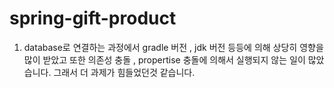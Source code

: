 # spring-gift-product

1. database로 연결하는 과정에서 
gradle 버전 , jdk 버전 등등에 의해 상당히 영향을 많이 받았고
또한 의존성 충돌 , propertise 충돌에 의해서 실행되지 않는 일이
많았습니다. 그래서 더 과제가 힘들었던것 같습니다.


